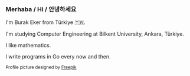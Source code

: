 ### Merhaba / Hi / 안녕하세요

I'm Burak Eker from Türkiye 🇹🇷.

I'm studying Computer Engineering at Bilkent University, Ankara, Türkiye.

I like mathematics.

I write programs in Go every now and then. 

<sub>Profile picture designed by [Freepik](https://www.freepik.com/free-vector/abstract-vector-colorful-mesh-dark-background-futuristic-style-card-elegant-background-business-presentations-corrupted-point-sphere-chaos-aesthetics_22421020.htm)</sub>
